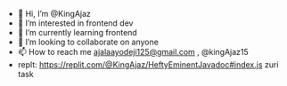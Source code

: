 - 👋 Hi, I’m @KingAjaz
- 👀 I’m interested in frontend dev
- 🌱 I’m currently learning frontend
- 💞️ I’m looking to collaborate on anyone 
- 📫 How to reach me ajalaayodeji125@gmail.com , @kingAjaz15
- replt: https://replit.com/@KingAjaz/HeftyEminentJavadoc#index.js zuri task

<!---
KingAjaz/KingAjaz is a ✨ special ✨ repository because its `README.md` (this file) appears on your GitHub profile.
You can click the Preview link to take a look at your changes.
--->
